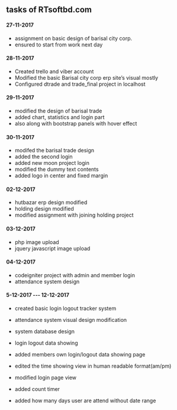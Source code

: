 ## tasks of RTsoftbd.com

#### 27-11-2017

- assignment on basic design of barisal city corp.
- ensured to start from work next day

#### 28-11-2017

-	Created trello and viber account
-	Modified the basic Barisal city corp erp site’s visual mostly
-	Configured dtrade and trade_final project in localhost

#### 29-11-2017

- modified the design of barisal trade
- added chart, statistics and login part
- also along with bootstrap panels with hover effect

#### 30-11-2017

- modifed the barisal trade design
- added the second login
- added new moon project login
- modified the dummy text contents
- added logo in center and fixed margin

#### 02-12-2017

- hutbazar erp design modified 
- holding  design modified 
- modified assignment with joining holding project

#### 03-12-2017
- php image upload
- jquery javascript image upload

#### 04-12-2017
- codeigniter project with admin and member login
- attendance system design

#### 5-12-2017 --- 12-12-2017

- created basic login logout tracker system

- attendance system visual design modification 
- system database design 
- login logout data showing

- added members own login/logout data showing page 
- edited the time showing view in human readable format(am/pm) 
- modified login page view

- added count timer 
- added how many days user are attend without date range
